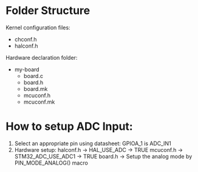 # Folder Structure 

Kernel configuration files:
* chconf.h
* halconf.h 

Hardware declaration folder:
 * my-board
     * board.c
     * board.h
     * board.mk
     * mcuconf.h
     * mcuconf.mk


# How to setup ADC Input:

1. Select an appropriate pin using datasheet: GPIOA_1 is ADC_IN1
2. Hardware setup:
    halconf.h -> HAL_USE_ADC -> TRUE 
    mcuconf.h -> STM32_ADC_USE_ADC1 -> TRUE 
    board.h -> Setup the analog mode by PIN_MODE_ANALOG() macro